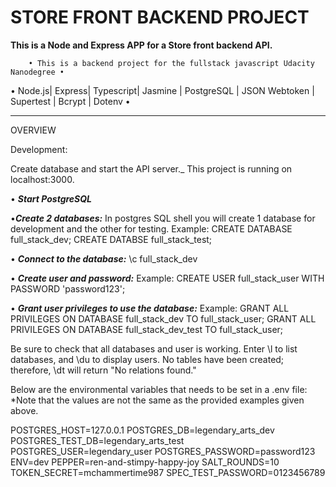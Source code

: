 STORE FRONT BACKEND PROJECT
=======================================================
**This is a Node and Express APP for a Store front backend API.**

        • This is a backend project for the fullstack javascript Udacity Nanodegree •
• Node.js| Express| Typescript| Jasmine | PostgreSQL | JSON Webtoken | Supertest | Bcrypt | Dotenv •
 ___________________________________________________________________

OVERVIEW

Development:

Create database and start the API server._ This project is running on localhost:3000.

• **_Start PostgreSQL_**

•**_Create 2 databases:_** In postgres SQL shell you will create 1 database for development and the other for testing. 
  Example: CREATE DATABASE full_stack_dev; CREATE DATABSE full_stack_test;

• **_Connect to the database:_** \c full_stack_dev

• **_Create user and password:_** 
Example: CREATE USER full_stack_user WITH PASSWORD 'password123';

• **_Grant user privileges to use the database:_** 
Example: GRANT ALL PRIVILEGES ON DATABASE full_stack_dev TO full_stack_user;
         GRANT ALL PRIVILEGES ON DATABASE full_stack_dev_test TO full_stack_user;
         
Be sure to check that all databases and user is working. Enter \l to list databases, and \du to display users.
No tables have been created; therefore, \dt will return "No relations found."

Below are the environmental variables that needs to be set in a .env file:
*Note that the values are not the same as the provided examples given above. 

POSTGRES_HOST=127.0.0.1
POSTGRES_DB=legendary_arts_dev
POSTGRES_TEST_DB=legendary_arts_test
POSTGRES_USER=legendary_user
POSTGRES_PASSWORD=password123
ENV=dev
PEPPER=ren-and-stimpy-happy-joy
SALT_ROUNDS=10
TOKEN_SECRET=mchammertime987
SPEC_TEST_PASSWORD=0123456789


